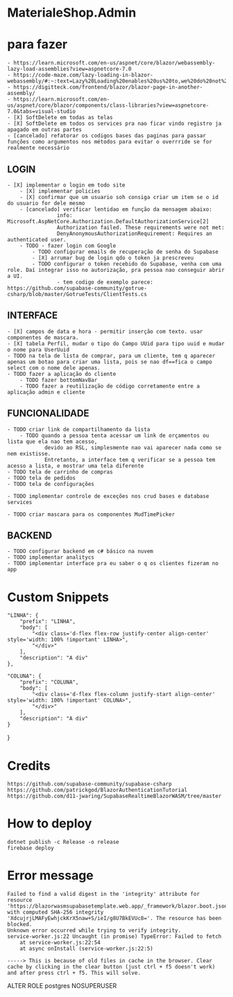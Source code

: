 # MaterialeShop.Admin

# para fazer
	- https://learn.microsoft.com/en-us/aspnet/core/blazor/webassembly-lazy-load-assemblies?view=aspnetcore-7.0
	- https://code-maze.com/lazy-loading-in-blazor-webassembly/#:~:text=Lazy%20Loading%20enables%20us%20to,we%20do%20not%20require%20yet.
	- https://digitteck.com/frontend/blazor/blazor-page-in-another-assembly/
	- https://learn.microsoft.com/en-us/aspnet/core/blazor/components/class-libraries?view=aspnetcore-7.0&tabs=visual-studio
	- [X] SoftDelete em todas as telas
	- [X] SoftDelete em todos os services pra nao ficar vindo registro ja apagado em outras partes
	- [cancelado] refatorar os codigos bases das paginas para passar funções como argumentos nos métodos para evitar o overrride se for realmente necessário
## LOGIN
	- [X] implementar o login em todo site
		- [X] implementar policies
		- [X] confirmar que um usuario soh consiga criar um item se o id do usuario for dele mesmo
		- [cancelado] verificar lentidao em função da mensagem abaixo:
					info: Microsoft.AspNetCore.Authorization.DefaultAuthorizationService[2]
					Authorization failed. These requirements were not met:
					DenyAnonymousAuthorizationRequirement: Requires an authenticated user.
		- TODO - fazer login com Google
			- TODO configurar emails de recuperação de senha do Supabase	
			- [X] arrumar bug de login qdo o token ja prescreveu
			- TODO configurar o token recebido do Supabase, venha com uma role. Daí integrar isso no autorização, pra pessoa nao conseguir abrir a UI.
					- tem codigo de exemplo parece: https://github.com/supabase-community/gotrue-csharp/blob/master/GotrueTests/ClientTests.cs
	
## INTERFACE
	- [X] campos de data e hora - permitir inserção com texto. usar componentes de mascara.
	- [X] tabela Perfil, mudar o tipo do Campo UUid para tipo uuid e mudar o nome para UserUuid
	- TODO na tela de lista de comprar, para um cliente, tem q aparecer apenas um botao para criar uma lista, pois se nao df==fica o campo select com o nome dele apenas.
	- TODO fazer a aplicação do cliente
		- TODO fazer bottomNavBar
		- TODO fazer a reutilização de código corretamente entre a aplicação admin e cliente
## FUNCIONALIDADE	
	- TODO criar link de compartilhamento da lista
		- TODO quando a pessoa tenta acessar um link de orçamentos ou lista que ela nao tem acesso,
				devido ao RSL, simplesmente nao vai aparecer nada como se nem existisse.
				Entretanto, a interface tem q verificar se a pessoa tem acesso a lista, e mostrar uma tela diferente
	- TODO tela de carrinho de compras
	- TODO tela de pedidos
	- TODO tela de configurações

	- TODO implementar controle de exceções nos crud bases e database services
		
	- TODO criar mascara para os componentes MudTimePicker
## BACKEND
	- TODO configurar backend em c# básico na nuvem
	- TODO implementar analitycs
	- TODO implementar interface pra eu saber o q os clientes fizeram no app

# Custom Snippets
    
	"LINHA": {
		"prefix": "LINHA",
		"body": [
			"<div class='d-flex flex-row justify-center align-center' style='width: 100% !important' LINHA>",
			"</div>"
		],
		"description": "A div"
	},
	
	"COLUNA": {
		"prefix": "COLUNA",
		"body": [
			"<div class='d-flex flex-column justify-start align-center' style='width: 100% !important' COLUNA>",
			"</div>"
		],
		"description": "A div"
	}
}
# Credits
    https://github.com/supabase-community/supabase-csharp
    https://github.com/patrickgod/BlazorAuthenticationTutorial
    https://github.com/d11-jwaring/SupabaseRealtimeBlazorWASM/tree/master
    

# How to deploy
    dotnet publish -c Release -o release
    firebase deploy

# Error message
    Failed to find a valid digest in the 'integrity' attribute for resource 'https://blazorwasmsupabasetemplate.web.app/_framework/blazor.boot.json' with computed SHA-256 integrity 'XdcujrjLMAFyEwhjckKrX5naw+S/ieI/g8U7BkEVUc8='. The resource has been blocked.
    Unknown error occurred while trying to verify integrity.
    service-worker.js:22 Uncaught (in promise) TypeError: Failed to fetch
        at service-worker.js:22:54
        at async onInstall (service-worker.js:22:5)

    -----> This is because of old files in cache in the browser. Clear cache by clicking in the clear button (just ctrl + f5 doesn't work) and after press ctrl + f5. This will solve.


ALTER ROLE postgres NOSUPERUSER